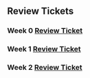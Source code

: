 ## Review Tickets

### Week 0 [Review Ticket](https://github.com/Anirudh123nasty/ARTri3/issues/5#issue-1168807723)

### Week 1 [Review Ticket](https://github.com/Anirudh123nasty/ARTri3/issues/6#issuecomment-1074327469)

### Week 2 [Review Ticket](https://github.com/Anirudh123nasty/ARTri3/issues/8)

